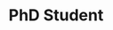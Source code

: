 ---
name: Brianna Wimer
website: https://www.briannawimer.com/
image: /assets/people/brianna.jpg
role: Graduate Student
title: PhD Student
---